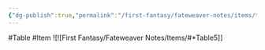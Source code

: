 ```yaml
---
{"dg-publish":true,"permalink":"/first-fantasy/fateweaver-notes/items/table-alpha/","noteIcon":"","created":"2025-01-23T15:08:27.464+09:00","updated":"2025-02-01T13:31:00.233+09:00"}
---
```


#Table #Item
![![First Fantasy/Fateweaver Notes/Items/#*Table5]]


